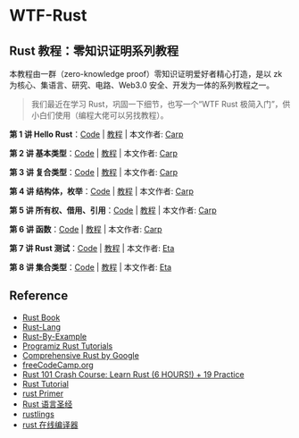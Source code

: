 # WTF-Rust

## Rust 教程：零知识证明系列教程

本教程由一群（zero-knowledge proof）零知识证明爱好者精心打造，是以 zk 为核心、集语言、研究、电路、Web3.0 安全、开发为一体的系列教程之一。

> 我们最近在学习 Rust，巩固一下细节，也写一个“WTF Rust 极简入门”，供小白们使用（编程大佬可以另找教程）。

**第 1 讲 Hello Rust**：[Code](01_HelloRust/main.rs) | [教程](01_HelloRust/README.md) | 本文作者: [Carp](https://github.com/carpcai)

**第 2 讲 基本类型**：[Code](02_BaseType/src/main.rs) | [教程](02_BaseType/README.md) | 本文作者: [Carp](https://github.com/carpcai)

**第 3 讲 复合类型**：[Code](03_CompoundType/src/main.rs) | [教程](03_CompoundType/README.md) | 本文作者: [Carp](https://github.com/carpcai)

**第 4 讲 结构体，枚举**：[Code](04_Struct_Enum/src/main.rs) | [教程](04_Struct_Enum/README.md) | 本文作者: [Carp](https://github.com/carpcai)

**第 5 讲 所有权、借用、引用**：[Code](05_Ownership/src/main.rs) | [教程](05_Ownership/README.md) | 本文作者: [Carp](https://github.com/carpcai)

**第 6 讲 函数**：[Code](06_Function/src/main.rs) | [教程](06_Function/README.md) | 本文作者: [Carp](https://github.com/carpcai)

**第 7 讲 Rust 测试**：[Code](07_Rust_Tests/adder/src/lib.rs) | [教程](07_Rust_Tests/rust_tests.md) | 本文作者: [Eta](https://twitter.com/pwhattie)

**第 8 讲 集合类型**：[Code](08_Collections/src/main.rs) | [教程](08_Collections/README.md) | 本文作者: [Eta](https://twitter.com/pwhattie)

## Reference

- [Rust Book](https://doc.rust-lang.org/book)
- [Rust-Lang](https://www.rust-lang.org/learn)
- [Rust-By-Example](https://doc.rust-lang.org/stable/rust-by-example/)
- [Programiz Rust Tutorials](https://www.programiz.com/rust/getting-started)
- [Comprehensive Rust by Google](https://google.github.io/comprehensive-rust/)
- [freeCodeCamp.org](https://www.youtube.com/watch?v=BpPEoZW5IiY)
- [Rust 101 Crash Course: Learn Rust (6 HOURS!) + 19 Practice](https://www.youtube.com/watch?v=lzKeecy4OmQ)
- [Rust Tutorial](https://www.youtube.com/watch?v=fPk-fyP9MFM)
- [rust Primer](https://rustcc.gitbooks.io/rustprimer/content/)
- [Rust 语言圣经](https://course.rs/into-rust.html)
- [rustlings](https://github.com/rust-lang-cn/rustlings-cn)
- [rust 在线编译器](https://play.rust-lang.org/?version=stable&mode=debug&edition=2021)
